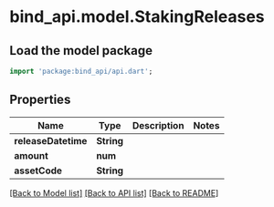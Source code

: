 # bind_api.model.StakingReleases

## Load the model package
```dart
import 'package:bind_api/api.dart';
```

## Properties
Name | Type | Description | Notes
------------ | ------------- | ------------- | -------------
**releaseDatetime** | **String** |  | 
**amount** | **num** |  | 
**assetCode** | **String** |  | 

[[Back to Model list]](../README.md#documentation-for-models) [[Back to API list]](../README.md#documentation-for-api-endpoints) [[Back to README]](../README.md)


